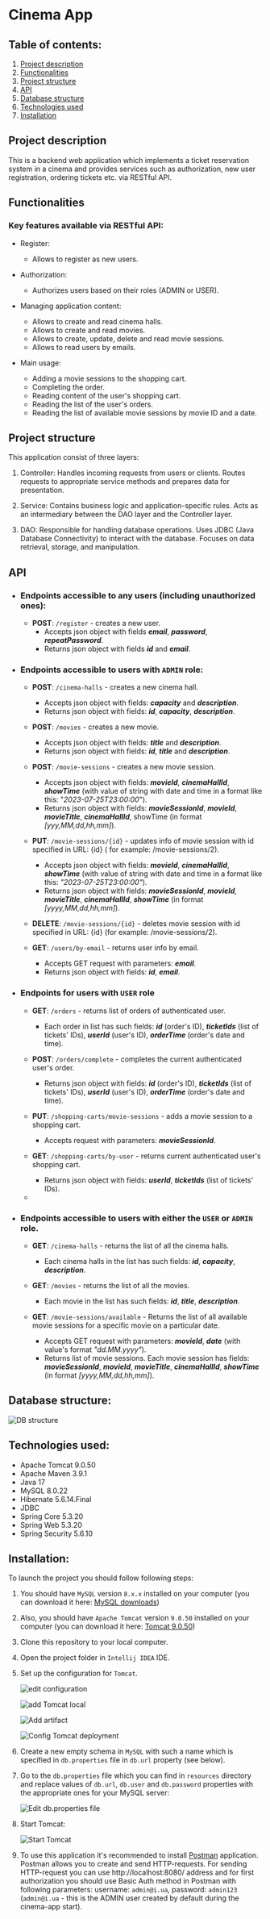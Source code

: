 # Cinema App

## Table of contents:
1. [Project description](#project-description)
2. [Functionalities](#functionalities)
3. [Project structure](#functionalities)
4. [API](#api)
5. [Database structure](#database-structure)
6. [Technologies used](#technologies-used)
7. [Installation](#installation)

## Project description

This is a backend web application which implements a ticket reservation system in a cinema and
provides services such as authorization, new user registration, ordering tickets etc. via RESTful
API.

## Functionalities

  ### Key features available via RESTful API:
  - Register:
    - Allows to register as new users.

  - Authorization:
    - Authorizes users based on their roles (ADMIN or USER).

  - Managing application content:
    - Allows to create and read cinema halls.
    - Allows to create and read movies.
    - Allows to create, update, delete and read movie sessions.
    - Allows to read users by emails.

  - Main usage:
    - Adding a movie sessions to the shopping cart.
    - Completing the order.
    - Reading content of the user's shopping cart.
    - Reading the list of the user's orders.
    - Reading the list of available movie sessions by movie ID and a date.

## Project structure

This application consist of three layers:

1. Controller:
   Handles incoming requests from users or clients.
   Routes requests to appropriate service methods and prepares data for presentation.

2. Service: Contains business logic and application-specific rules.
   Acts as an intermediary between the DAO layer and the Controller layer.

3. DAO: Responsible for handling database operations.
   Uses JDBC (Java Database Connectivity) to interact with the database.
   Focuses on data retrieval, storage, and manipulation.

## API

- ### Endpoints accessible to any users (including unauthorized ones):

    - **POST**: `/register` - creates a new user.
      - Accepts json object with fields _**email**_, _**password**_, _**repeatPassword**_.
      - Returns json object with fields **_id_** and _**email**_.

- ### Endpoints accessible to users with `ADMIN` role:

    - **POST**: `/cinema-halls` - creates a new cinema hall.
        - Accepts json object with fields: **_capacity_** and **_description_**.
        - Returns json object with fields: _**id**_, _**capacity**_, _**description**_.

    - **POST**: `/movies` - creates a new movie.
        - Accepts json object with fields: _**title**_ and _**description**_.
        - Returns json object with fields: _**id**_, _**title**_ and _**description**_.

    - **POST**: `/movie-sessions` - creates a new movie session.
        - Accepts json object with fields: _**movieId**_, _**cinemaHallId**_, _**showTime**_ (with value of string
          with date and time in a format like this: "_2023-07-25T23:00:00_").
        - Returns json object with fields: _**movieSessionId**_, _**movieId**_, _**movieTitle**_, _**cinemaHallId**_,
          showTime (in format _[yyy,MM,dd,hh,mm]_).

    - **PUT**: `/movie-sessions/{id}` - updates info of movie session with id specified in URL: {id} (
      for example: /movie-sessions/2).
        - Accepts json object with fields: _**movieId**_, _**cinemaHallId**_, _**showTime**_ (with value of string
          with date and time in a format like this: _"2023-07-25T23:00:00"_).
        - Returns json object with fields: _**movieSessionId**_, _**movieId**_, _**movieTitle**_, _**cinemaHallId**_,
          _**showTime**_ (in format _[yyyy,MM,dd,hh,mm]_).

    - **DELETE**: `/movie-sessions/{id}` - deletes movie session with id specified in URL: {id} (for
      example: /movie-sessions/2).

    - **GET**: `/users/by-email` - returns user info by email.
        - Accepts GET request with parameters: _**email**_.
        - Returns json object with fields: _**id**_, _**email**_.


- ### Endpoints for users with `USER` role

    - **GET**: `/orders` - returns list of orders of authenticated user.
        - Each order in list has such fields: _**id**_ (order's ID), _**ticketIds**_ (list of tickets' IDs),
          _**userId**_ (user's ID), _**orderTime**_ (order's date and time).

    - **POST**: `/orders/complete` - completes the current authenticated user's order.
        - Returns json object with fields: _**id**_ (order's ID), _**ticketIds**_ (list of tickets' IDs),
          _**userId**_ (user's ID), _**orderTime**_ (order's date and time).

    - **PUT**: `/shopping-carts/movie-sessions` - adds a movie session to a shopping cart.
        - Accepts request with parameters: _**movieSessionId**_.

    - **GET**: `/shopping-carts/by-user` - returns current authenticated user's shopping cart.
        - Returns json object with fields: _**userId**_, _**ticketIds**_ (list of tickets' IDs).
    -
- ### Endpoints accessible to users with either the `USER` or `ADMIN` role.

    - **GET**: `/cinema-halls` - returns the list of all the cinema halls.
        - Each cinema halls in the list has such fields: _**id**_, _**capacity**_, _**description**_.

    - **GET**: `/movies` - returns the list of all the movies.
        - Each movie in the list has such fields: _**id**_, _**title**_, _**description**_.

    - **GET**: `/movie-sessions/available` - Returns the list of all available movie sessions for a
      specific movie on a particular date.
        - Accepts GET request with parameters: _**movieId**_, _**date**_ (with value's format _"dd.MM.yyyy"_).
        - Returns list of movie sessions. Each movie session has fields: _**movieSessionId**_, _**movieId**_,
          _**movieTitle**_, _**cinemaHallId**_, _**showTime**_ (in format _[yyyy,MM,dd,hh,mm]_).

## Database structure:

![DB structure](img/db-structure.png)

## Technologies used:

- Apache Tomcat 9.0.50
- Apache Maven 3.9.1
- Java 17
- MySQL 8.0.22
- Hibernate 5.6.14.Final
- JDBC
- Spring Core 5.3.20
- Spring Web 5.3.20
- Spring Security 5.6.10

## Installation:

To launch the project you should follow following steps:
1. You should have `MySQL` version `8.x.x` installed on your computer (you can download it here: [MySQL downloads](https://www.mysql.com/downloads/))
2. Also, you should have `Apache Tomcat` version `9.0.50` installed on your computer (you can download it here: [Tomcat 9.0.50](https://archive.apache.org/dist/tomcat/tomcat-9/v9.0.50/bin/))
3. Clone this repository to your local computer.
4. Open the project folder in `Intellij IDEA` IDE.
5. Set up the configuration for `Tomcat`.

   ![edit configuration](img/img-01.png)

   ![add Tomcat local](img/img-02.png)

   ![Add artifact](img/img-03.png)

   ![Config Tomcat deployment](img/img-04.png)

6. Create a new empty schema in `MySQL` with such a name which is specified in `db.properties` file in `db.url` property (see below).
7. Go to the `db.properties` file which you can find in `resources` directory and replace values of `db.url`, `db.user` and `db.password` properties with the appropriate ones for your MySQL server:

   ![Edit db.properties file](img/img-05.png)

8. Start Tomcat:

   ![Start Tomcat](img/img-06.png)

9. To use this application it's recommended to install [Postman](https://www.postman.com/) application. Postman allows you to create and send HTTP-requests. For sending HTTP-request you can use http://localhost:8080/ address and for first authorization you should use Basic Auth method in Postman with following parameters: username: `admin@i.ua`, password: `admin123` (`admin@i.ua` - this is the ADMIN user created by default during the cinema-app start).
